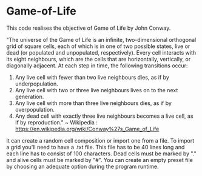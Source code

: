 # Game-of-Life
This code realises the objective of Game of Life by John Conway.

"The universe of the Game of Life is an infinite, two-dimensional orthogonal grid of square cells, each of which is in one of two possible states, live or dead (or populated and unpopulated, respectively). Every cell interacts with its eight neighbours, which are the cells that are horizontally, vertically, or diagonally adjacent. At each step in time, the following transitions occur:

1. Any live cell with fewer than two live neighbours dies, as if by underpopulation.
2. Any live cell with two or three live neighbours lives on to the next generation.
3. Any live cell with more than three live neighbours dies, as if by overpopulation.
4. Any dead cell with exactly three live neighbours becomes a live cell, as if by reproduction." ~ Wikipedia : https://en.wikipedia.org/wiki/Conway%27s_Game_of_Life

It can create a random cell composition or import one from a file.
To import a grid you'll need to have a .txt file. This file has to be 40 lines long and each line has to consist of 100 characters. Dead cells must be marked by "." and alive cells must be marked by "#".
You can create an empty preset file by choosing an adequate option during the program runtime.
